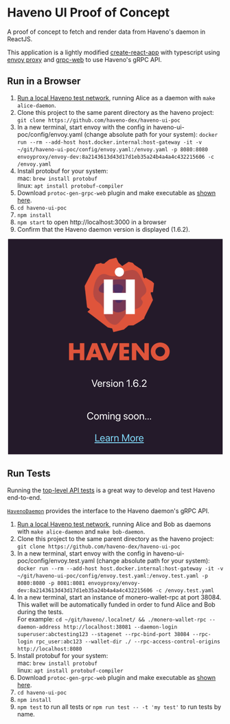 # Haveno UI Proof of Concept

A proof of concept to fetch and render data from Haveno's daemon in ReactJS.

This application is a lightly modified [create-react-app](https://github.com/facebook/create-react-app) with typescript using [envoy proxy](https://www.envoyproxy.io/) and [grpc-web](https://github.com/grpc/grpc-web) to use Haveno's gRPC API.

## Run in a Browser

1. [Run a local Haveno test network](https://github.com/haveno-dex/haveno/blob/master/docs/installing.md), running Alice as a daemon with `make alice-daemon`.
2. Clone this project to the same parent directory as the haveno project: `git clone https://github.com/haveno-dex/haveno-ui-poc`
3. In a new terminal, start envoy with the config in haveno-ui-poc/config/envoy.yaml (change absolute path for your system): `docker run --rm --add-host host.docker.internal:host-gateway -it -v ~/git/haveno-ui-poc/config/envoy.yaml:/envoy.yaml -p 8080:8080 envoyproxy/envoy-dev:8a2143613d43d17d1eb35a24b4a4a4c432215606 -c /envoy.yaml`
4. Install protobuf for your system:<br>
    mac: `brew install protobuf`<br>
    linux: `apt install protobuf-compiler`
5.  Download `protoc-gen-grpc-web` plugin and make executable as [shown here](https://github.com/grpc/grpc-web#code-generator-plugin).
6. `cd haveno-ui-poc`
7. `npm install`
8. `npm start` to open http://localhost:3000 in a browser
9. Confirm that the Haveno daemon version is displayed (1.6.2).

<p align="center">
    <img src="haveno-ui-poc.png" width="500"/><br>
</p>

## Run Tests

Running the [top-level API tests](./src/HavenoDaemon.test.ts) is a great way to develop and test Haveno end-to-end.

[`HavenoDaemon`](./src/HavenoDaemon.ts) provides the interface to the Haveno daemon's gRPC API.

1. [Run a local Haveno test network](https://github.com/haveno-dex/haveno/blob/master/docs/installing.md), running Alice and Bob as daemons with `make alice-daemon` and `make bob-daemon`.
2. Clone this project to the same parent directory as the haveno project: `git clone https://github.com/haveno-dex/haveno-ui-poc`
3. In a new terminal, start envoy with the config in haveno-ui-poc/config/envoy.test.yaml (change absolute path for your system): `docker run --rm --add-host host.docker.internal:host-gateway -it -v ~/git/haveno-ui-poc/config/envoy.test.yaml:/envoy.test.yaml -p 8080:8080 -p 8081:8081 envoyproxy/envoy-dev:8a2143613d43d17d1eb35a24b4a4a4c432215606 -c /envoy.test.yaml`
4. In a new terminal, start an instance of monero-wallet-rpc at port 38084. This wallet will be automatically funded in order to fund Alice and Bob during the tests.<br>For example: `cd ~/git/haveno/.localnet/ && ./monero-wallet-rpc --daemon-address http://localhost:38081 --daemon-login superuser:abctesting123 --stagenet --rpc-bind-port 38084 --rpc-login rpc_user:abc123 --wallet-dir ./ --rpc-access-control-origins http://localhost:8080`
5. Install protobuf for your system:<br>
    mac: `brew install protobuf`<br>
    linux: `apt install protobuf-compiler`
6. Download `protoc-gen-grpc-web` plugin and make executable as [shown here](https://github.com/grpc/grpc-web#code-generator-plugin).
7. `cd haveno-ui-poc`
8. `npm install`
9. `npm test` to run all tests or `npm run test -- -t 'my test'` to run tests by name.
